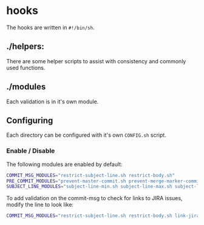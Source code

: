 # hooks

The hooks are written in `#!/bin/sh`. 

## ./helpers:
There are some helper scripts to assist with consistency and commonly used functions. 

## ./modules

Each validation is in it's own module.

## Configuring

Each directory can be configured with it's own `CONFIG.sh` script.

### Enable / Disable

The following modules are enabled by default:

```bash
COMMIT_MSG_MODULES="restrict-subject-line.sh restrict-body.sh"
PRE_COMMIT_MODULES="prevent-master-commit.sh prevent-merge-marker-commits.sh"
SUBJECT_LINE_MODULES="subject-line-min.sh subject-line-max.sh subject-line-capitalise.sh subject-line-period.sh subject-line-verb.sh"
```

To add validation on the commit-msg to check for links to JIRA issues, modify the line to look like:

```bash
COMMIT_MSG_MODULES="restrict-subject-line.sh restrict-body.sh link-jira-issue.sh"
```

